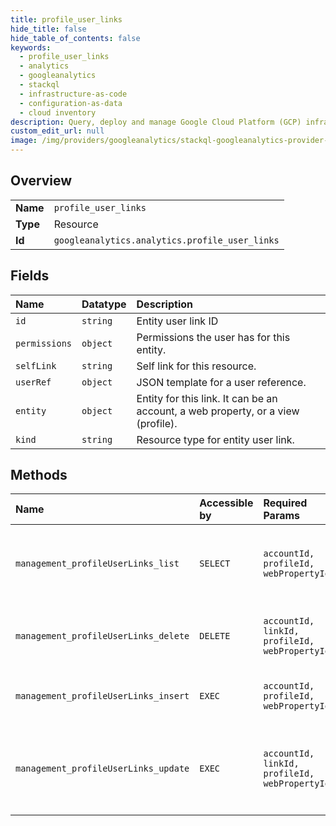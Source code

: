 ```yaml
---
title: profile_user_links
hide_title: false
hide_table_of_contents: false
keywords:
  - profile_user_links
  - analytics
  - googleanalytics    
  - stackql
  - infrastructure-as-code
  - configuration-as-data
  - cloud inventory
description: Query, deploy and manage Google Cloud Platform (GCP) infrastructure and resources using SQL
custom_edit_url: null
image: /img/providers/googleanalytics/stackql-googleanalytics-provider-featured-image.png
---
```

  
    

## Overview
<table><tbody>
<tr><td><b>Name</b></td><td><code>profile_user_links</code></td></tr>
<tr><td><b>Type</b></td><td>Resource</td></tr>
<tr><td><b>Id</b></td><td><code>googleanalytics.analytics.profile_user_links</code></td></tr>
</tbody></table>

## Fields
| Name | Datatype | Description |
|:-----|:---------|:------------|
| `id` | `string` | Entity user link ID |
| `permissions` | `object` | Permissions the user has for this entity. |
| `selfLink` | `string` | Self link for this resource. |
| `userRef` | `object` | JSON template for a user reference. |
| `entity` | `object` | Entity for this link. It can be an account, a web property, or a view (profile). |
| `kind` | `string` | Resource type for entity user link. |
## Methods
| Name | Accessible by | Required Params | Description |
|:-----|:--------------|:----------------|:------------|
| `management_profileUserLinks_list` | `SELECT` | `accountId, profileId, webPropertyId` | Lists profile-user links for a given view (profile). |
| `management_profileUserLinks_delete` | `DELETE` | `accountId, linkId, profileId, webPropertyId` | Removes a user from the given view (profile). |
| `management_profileUserLinks_insert` | `EXEC` | `accountId, profileId, webPropertyId` | Adds a new user to the given view (profile). |
| `management_profileUserLinks_update` | `EXEC` | `accountId, linkId, profileId, webPropertyId` | Updates permissions for an existing user on the given view (profile). |
